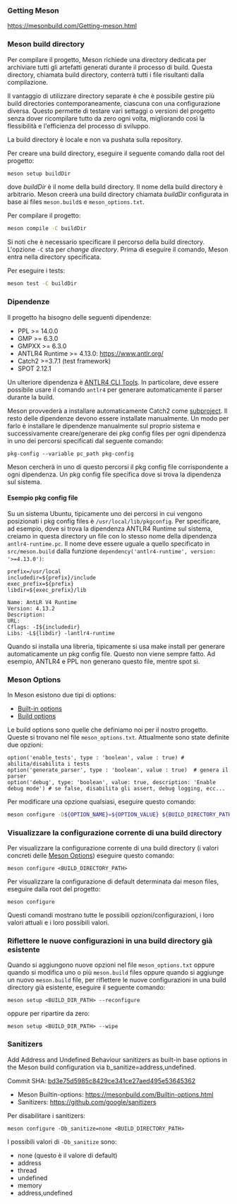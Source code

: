 ### Getting Meson
https://mesonbuild.com/Getting-meson.html
### Meson build directory
Per compilare il progetto, Meson richiede una directory dedicata per archiviare tutti gli artefatti generati durante
il processo di build. Questa directory, chiamata build directory, conterrà tutti i file risultanti dalla compilazione.

Il vantaggio di utilizzare directory separate è che è possibile gestire più build directories contemporaneamente,
ciascuna con una configurazione diversa. Questo permette di testare vari settaggi o versioni del progetto senza dover
ricompilare tutto da zero ogni volta, migliorando così la flessibilità e l'efficienza del processo di sviluppo.

La build directory è locale e non va pushata sulla repository.

Per creare una build directory, eseguire il seguente comando dalla root del progetto:
```sh
meson setup buildDir
```
dove _buildDir_ è il nome della build directory. Il nome della build directory è arbitrario.
Meson creerà una build directory chiamata _buildDir_ configurata in base ai files `meson.build`s e `meson_options.txt`.

Per compilare il progetto:
```sh
meson compile -C buildDir
```
Si noti che è necessario specificare il percorso della build directory. L'opzione `-C` sta per _change directory_. Prima
di eseguire il comando, Meson entra nella directory specificata.

Per eseguire i tests:
```sh
meson test -C buildDir
```

### Dipendenze
Il progetto ha bisogno delle seguenti dipendenze:
- PPL >= 14.0.0
- GMP >= 6.3.0
- GMPXX >= 6.3.0
- ANTLR4 Runtime >= 4.13.0: https://www.antlr.org/
- Catch2 >=3.7.1 (test framework)
- SPOT 2.12.1

Un ulteriore dipendenza è [ANTLR4 CLI Tools](https://github.com/antlr/antlr4-tools/blob/master/README.md). In particolare, deve essere possibile usare il comando `antlr4` per generare
automaticamente il parser durante la build.

Meson provvederà a installare automaticamente Catch2 come [subproject](https://mesonbuild.com/Subprojects.html).
Il resto delle dipendenze devono essere installate manualmente. Un modo per farlo è installare le dipendenze manualmente
sul proprio sistema e successivamente creare/generare dei pkg config files per ogni dipendenza in uno dei percorsi
specificati dal seguente comando:
```
pkg-config --variable pc_path pkg-config
```
Meson cercherà in uno di questo percorsi il pkg config file corrispondente a ogni dipendenza. Un pkg config file specifica
dove si trova la dipendenza sul sistema.
#### Esempio pkg config file
Su un sistema Ubuntu, tipicamente uno dei percorsi in cui vengono posizionati i pkg config files è `/usr/local/lib/pkgconfig`.
Per specificare, ad esempio, dove si trova la dipendenza ANTLR4 Runtime sul sistema, creiamo in questa directory un file
con lo stesso nome della dipendenza `antlr4-runtime.pc`. Il nome deve essere uguale a quello specificato in `src/meson.build`
dalla funzione `dependency('antlr4-runtime', version: '>=4.13.0')`:
```text
prefix=/usr/local
includedir=${prefix}/include
exec_prefix=${prefix}
libdir=${exec_prefix}/lib

Name: AntLR V4 Runtime
Version: 4.13.2
Description:
URL:
Cflags: -I${includedir}
Libs: -L${libdir} -lantlr4-runtime
```
Quando si installa una libreria, tipicamente si usa make install per generare automaticamente un pkg config file. Questo
non viene sempre fatto. Ad esempio, ANTLR4 e PPL non generano questo file, mentre spot sì.
### Meson Options
In Meson esistono due tipi di options:
- [Built-in options](https://mesonbuild.com/Builtin-options.html)
- [Build options](https://mesonbuild.com/Build-options.html)

Le build options sono quelle che definiamo noi per il nostro progetto. Queste si trovano nel file `meson_options.txt`.
Attualmente sono state definite due opzioni:
```meson
option('enable_tests', type : 'boolean', value : true) # abilita/disabilita i tests 
option('generate_parser', type : 'boolean', value : true)  # genera il parser
option('debug', type: 'boolean', value: true, description: 'Enable debug mode') # se false, disabilita gli assert, debug logging, ecc...

```

Per modificare una opzione qualsiasi, eseguire questo comando:
```sh
meson configure -D${OPTION_NAME}=${OPTION_VALUE} ${BUILD_DIRECTORY_PATH} 
```

### Visualizzare la configurazione corrente di una build directory
Per visualizzare la configurazione corrente di una build directory (i valori concreti delle [Meson Options](#meson-options)) eseguire questo comando:
```
meson configure <BUILD_DIRECTORY_PATH>
```
Per visualizzare la configurazione di default determinata dai meson files, eseguire dalla root del progetto:
```
meson configure
```
Questi comandi mostrano tutte le possibili opzioni/configurazioni, i loro valori attuali e i loro possibili valori.

### Riflettere le nuove configurazioni in una build directory già esistente
Quando si aggiungono nuove opzioni nel file `meson_options.txt` oppure quando si modifica uno o più `meson.build` files 
oppure quando si aggiunge un nuovo `meson.build` file, per riflettere le nuove configurazioni in una build directory
già esistente, eseguire il seguente comando:
```
meson setup <BUILD_DIR_PATH> --reconfigure
```
oppure per ripartire da zero:
```
meson setup <BUILD_DIR_PATH> --wipe
```
### Sanitizers
Add Address and Undefined Behaviour sanitizers as built-in base options in the Meson build configuration via b_sanitize=address,undefined.

Commit SHA: [bd3e75d5985c8429ce341ce27aed495e53645362](https://github.com/vtramo/rtl-mc/commit/bd3e75d5985c8429ce341ce27aed495e53645362)

- Meson Builtin-options: https://mesonbuild.com/Builtin-options.html
- Sanitizers: https://github.com/google/sanitizers

Per disabilitare i sanitizers:
```shell
meson configure -Db_sanitize=none <BUILD_DIRECTORY_PATH>
```
I possibili valori di `-Db_sanitize` sono:
- none (questo è il valore di default)
- address
- thread
- undefined
- memory
- address,undefined